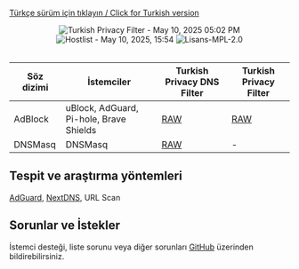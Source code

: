 [Türkçe sürüm için tıklayın / Click for Turkish version](README.md)

<div align="center">
    <img src="https://img.shields.io/badge/Turkish%20Privacy%20Filter-May%2010%2C%202025%2005%3A02%20PM-green.svg?longCache=true&style=for-the-badge"
         alt="Turkish Privacy Filter - May 10, 2025 05:02 PM" />
<img src="https://img.shields.io/badge/Hostlist-May%2010%2C%202025%2C%2015%3A54-green.svg?longCache=true&style=for-the-badge"
     alt="Hostlist - May 10, 2025, 15:54" />
    <img src="https://img.shields.io/badge/License-MPL 2.0-orange.svg?longCache=true&style=for-the-badge"
         alt="Lisans-MPL-2.0" />
</div>
<br/>

| Söz dizimi | İstemciler | Turkish Privacy DNS Filter | Turkish Privacy Filter |
| ------------ | ------------ | ------------ | ------------ |
| AdBlock  | uBlock, AdGuard, Pi-hole, Brave Shields | [RAW](https://raw.githubusercontent.com/saurane/Turkish-Blocklist/master/Blocklist/adblock.txt "RAW") | [RAW](https://raw.githubusercontent.com/saurane/Turkish-Blocklist/master/Blocklist/adb-privacy.txt "RAW") | 
| DNSMasq | DNSMasq | [RAW](https://raw.githubusercontent.com/saurane/Turkish-Blocklist/master/Blocklist/hosts.txt "RAW") | - |

## Tespit ve araştırma yöntemleri
[AdGuard](https://adguard.com/), [NextDNS](https://nextdns.io/), URL Scan

## Sorunlar ve İstekler
İstemci desteği, liste sorunu veya diğer sorunları [GitHub](https://github.com/saurane/Turkish-Blocklist/issues) üzerinden bildirebilirsiniz.
